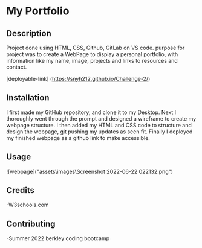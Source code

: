 # My Portfolio

## Description

Project done using HTML, CSS, Github, GitLab on VS code. purpose for project was to create a WebPage to display a personal portfolio, with information like my name, image, projects and links to resources and contact.

[deployable-link] (https://snyh212.github.io/Challenge-2/)



## Installation

I first made my GitHub repository, and clone it to my Desktop. 
Next I thoroughly went through the prompt and designed a wireframe to create my webpage structure.
I then added my HTML and CSS code to structure and design the webpage, git pushing my updates as seen fit.
Finally I deployed my finished webpage as a github link to make accessible.

## Usage




![webpage]("assets\images\Screenshot 2022-06-22 022132.png")

## Credits

-W3schools.com

## Contributing

-Summer 2022 berkley coding bootcamp